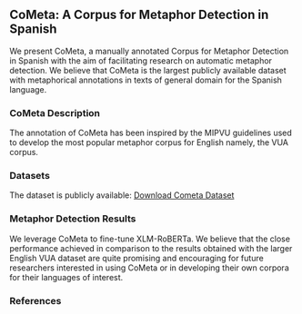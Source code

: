 ## CoMeta: A Corpus for Metaphor Detection in Spanish

We present CoMeta, a manually annotated Corpus for Metaphor Detection in Spanish with the aim of facilitating research on automatic metaphor detection. We believe that CoMeta is the largest publicly available dataset with metaphorical annotations in texts of general domain for the Spanish language.



### CoMeta Description 

The annotation of CoMeta has been inspired by the MIPVU guidelines used to develop
the most popular metaphor corpus for English namely, the VUA corpus. 

### Datasets

The dataset is publicly available: [Download Cometa Dataset](https://github.com/ixa-ehu/cometa/blob/main/dataset.zip)

### Metaphor Detection Results

We leverage CoMeta to fine-tune XLM-RoBERTa. We believe that the close performance achieved in comparison to the results obtained with the
larger English VUA dataset are quite promising and encouraging for future researchers interested in using CoMeta or in developing their own
corpora for their languages of interest.

### References

